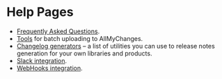 Help Pages
==========

* [Frequently Asked Questions](faq/).
* [Tools](tools/) for batch uploading to AllMyChanges.
* [Changelog generators](changelog-generators/) – a list of utilities you can use
  to release notes generation for your own libraries and products.
* [Slack integration](slack/).
* [WebHooks integration](webhooks/).
